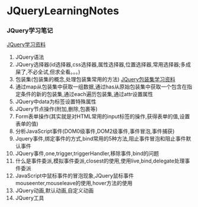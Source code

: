 # JQueryLearningNotes
### JQuery学习笔记
[JQuery学习资料](http://www.htmleaf.com/ziliaoku/qianduanjiaocheng/201603083198.html)
1. JQuery语法
2. JQuery选择器(id选择器,css选择器,属性选择器,位置选择器,常用选择器;多成屎了,不必全试,但求全看。。。)
3. 包装集(包装集的概念,处理包装集常用的方法) [JQuery包装集学习资料](http://www.htmleaf.com/ziliaoku/qianduanjiaocheng/201602053115.html)
4. 通过map从包装集中获取一组数据,通过has从原始包装集中获取一个包含在指定条件的新的包装集,通过each遍历包装集,通过attr设置属性
5. JQuery中data为标签设置特殊属性
6. JQuery节点操作(附加,删除,包裹等)
7. Form表单操作(其实就是对HTML常用的input标签的操作,获得表单的值,设置表单的值)
8. 分析JavaScript事件(DOM0级事件,DOM2级事件,事件冒泡,事件捕获)
9. Jquery事件,绑定事件的方式,bind常用的5种方法,阻止事件冒泡和阻止事件默认事件
10. JQuery事件,one,trigger,triggerHandler,移除事件,bind的问题
11. 什么是事件委派,模拟事件委派,closest的使用,使用live,bind,delegate处理事件委派
12. JavaScript中鼠标事件的冒泡现象,JQuery鼠标事件mouseenter,mouseleave的使用,hover方法的使用
13. JQuery动画,默认动画,自定义动画
14. JQuery工具
